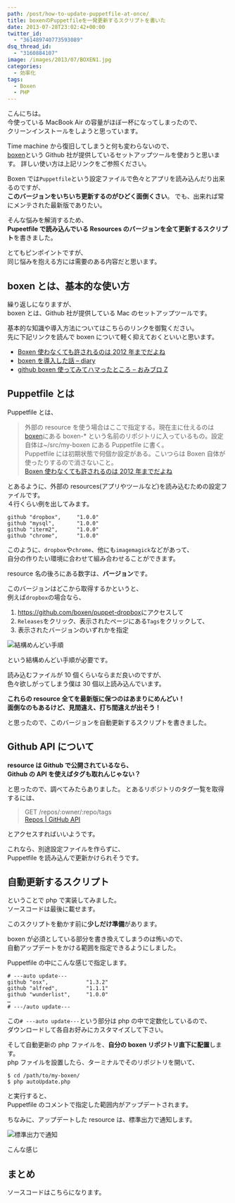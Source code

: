 ```yaml
---
path: /post/how-to-update-puppetfile-at-once/
title: boxenのPuppetfileを一発更新するスクリプトを書いた
date: 2013-07-28T23:02:42+00:00
twitter_id:
  - "361489740773593089"
dsq_thread_id:
  - "3160884107"
image: /images/2013/07/BOXEN1.jpg
categories:
  - 効率化
tags:
  - Boxen
  - PHP
---
```


こんにちは。  
今使っている MacBook Air の容量がほぼ一杯になってしまったので、  
クリーンインストールをしようと思っています。

Time machine から復旧してしまうと何も変わらないので、  
[boxen](http://boxen.github.com/)という Github 社が提供しているセットアップツールを使おうと思います。
詳しい使い方は上記リンクをご参照ください。

Boxen では`Puppetfile`という設定ファイルで色々とアプリを読み込んだり出来るのですが、  
**このバージョンをいちいち更新するのがひどく面倒くさい**。 でも、出来れば常にメンテされた最新版でありたい。

そんな悩みを解消するため、  
**Pupeetfile で読み込んでいる Resources のバージョンを全て更新するスクリプト**を書きました。

とてもピンポイントですが、  
同じ悩みを抱える方には需要のある内容だと思います。

<!--more-->

## boxen とは、基本的な使い方

繰り返しになりますが、  
boxen とは、Github 社が提供している Mac のセットアップツールです。

基本的な知識や導入方法についてはこちらのリンクを御覧ください。  
先に下記リンクを読んで boxen について軽く抑えておくといいと思います。

- [Boxen 使わなくても許されるのは 2012 年までだよね](http://qiita.com/yuku_t/items/c6f20de0e4f4c352046c)
- [boxen を導入した話 – diary](http://trapezoid.hatenablog.com/entry/2013/04/21/005524)
- [github boxen 使ってみてハマったところ – おみブロ Z](http://akiomik.hatenablog.jp/entry/2013/05/12/013923)

## Puppetfile とは

Puppetfile とは、

> 外部の resource を使う場合はここで指定する。現在主に仕えるのは[boxen](https://github.com/boxen)にある boxen-\* という名前のリポジトリに入っているもの。設定自体は~/src/my-boxen にある Puppetfile に書く。  
> Puppetfile には初期状態で何個か設定がある。こいつらは Boxen 自体が使ったりするので消さないこと。  
> [Boxen 使わなくても許されるのは 2012 年までだよね](http://qiita.com/yuku_t/items/c6f20de0e4f4c352046c)

とあるように、外部の resources(アプリやツールなど)を読み込むための設定ファイルです。  
４行くらい例を出してみます。

```
github "dropbox",     "1.0.0"
github "mysql",       "1.0.0"
github "iterm2",      "1.0.0"
github "chrome",      "1.0.0"
```

このように、`dropbox`や`chrome`、他にも`imagemagick`などがあって、  
自分の作りたい環境に合わせて組み合わせることができます。

resource 名の後ろにある数字は、**バージョン**です。

このバージョンはどこから取得するかというと、  
例えば`dropbox`の場合なら、

1. <https://github.com/boxen/puppet-dropbox>にアクセスして
2. `Releases`をクリック、表示されたページにある`Tags`をクリックして、
3. 表示されたバージョンのいずれかを指定

![結構めんどい手順](/images/2013/07/65ac0ccf93991a1bcddf1ec41ae71778.png)

という結構めんどい手順が必要です。

読み込むファイルが 10 個くらいならまだ良いのですが、  
色々欲しがってしまう僕は 30 個以上読み込んでいます。

**これらの resource 全てを最新版に保つのはあまりにめんどい！**  
**面倒なのもあるけど、見間違え、打ち間違えが出そう！**

と思ったので、このバージョンを自動更新するスクリプトを書きました。

## Github API について

**resource は Github で公開されているなら、  
Github の API を使えばタグも取れんじゃない？**

と思ったので、調べてみたらありました。 とあるリポジトリのタグ一覧を取得するには、

> GET /repos/:owner/:repo/tags  
> [Repos \| GitHub API](http://developer.github.com/v3/repos/#list-tags)

とアクセスすればいいようです。

これなら、別途設定ファイルを作らずに、  
Puppetfile を読み込んで更新かけられそうです。

## 自動更新するスクリプト

ということで php で実装してみました。  
ソースコードは最後に載せます。

このスクリプトを動かす前に**少しだけ準備**があります。

boxen が必須としている部分を書き換えてしまうのは怖いので、  
自動アップデートをかける範囲を指定できるようにしました。

Puppetfile の中にこんな感じで指定します。

```
# ---auto update---
github "osx",            "1.3.2"
github "alfred",         "1.1.1"
github "wunderlist",     "1.0.0"
…
# ---/auto update---
```

この`# ---auto update---`という部分は php の中で定数化しているので、  
ダウンロードして各自お好みにカスタマイズして下さい。

そして自動更新の php ファイルを、**自分の boxen リポジトリ直下に配置**します。  
php ファイルを設置したら、ターミナルでそのリポジトリを開いて、

```
$ cd /path/to/my-boxen/
$ php autoUpdate.php
```

と実行すると、  
Puppetfile のコメントで指定した範囲内がアップデートされます。

ちなみに、アップデートした resource は、標準出力で通知します。

![標準出力で通知](/images/2013/07/4018a98968aaa5eb5e0c0b4df27bf5cd.png)

こんな感じ

## まとめ

ソースコードはこちらになります。

<script src="https://gist.github.com/Leko/6098584.js"></script>
